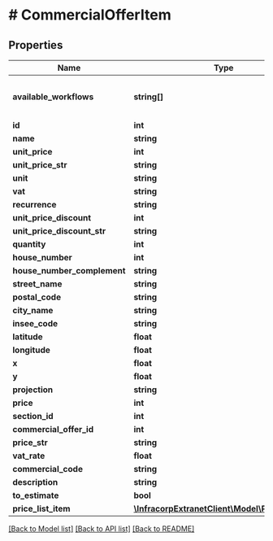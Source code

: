 # # CommercialOfferItem

## Properties

Name | Type | Description | Notes
------------ | ------------- | ------------- | -------------
**available_workflows** | **string[]** | liste des processus disponible pour l&#39;objet | [optional]
**id** | **int** |  | [optional]
**name** | **string** |  | [optional]
**unit_price** | **int** |  | [optional]
**unit_price_str** | **string** |  | [optional]
**unit** | **string** |  | [optional]
**vat** | **string** |  | [optional]
**recurrence** | **string** |  | [optional]
**unit_price_discount** | **int** |  | [optional]
**unit_price_discount_str** | **string** |  | [optional]
**quantity** | **int** |  | [optional]
**house_number** | **int** |  | [optional]
**house_number_complement** | **string** |  | [optional]
**street_name** | **string** |  | [optional]
**postal_code** | **string** |  | [optional]
**city_name** | **string** |  | [optional]
**insee_code** | **string** |  | [optional]
**latitude** | **float** |  | [optional]
**longitude** | **float** |  | [optional]
**x** | **float** |  | [optional]
**y** | **float** |  | [optional]
**projection** | **string** |  | [optional]
**price** | **int** |  | [optional]
**section_id** | **int** |  | [optional]
**commercial_offer_id** | **int** |  | [optional]
**price_str** | **string** |  | [optional]
**vat_rate** | **float** |  | [optional]
**commercial_code** | **string** |  | [optional]
**description** | **string** |  | [optional]
**to_estimate** | **bool** |  | [optional]
**price_list_item** | [**\InfracorpExtranetClient\Model\PriceListItem**](PriceListItem.md) |  | [optional]

[[Back to Model list]](../../README.md#models) [[Back to API list]](../../README.md#endpoints) [[Back to README]](../../README.md)
